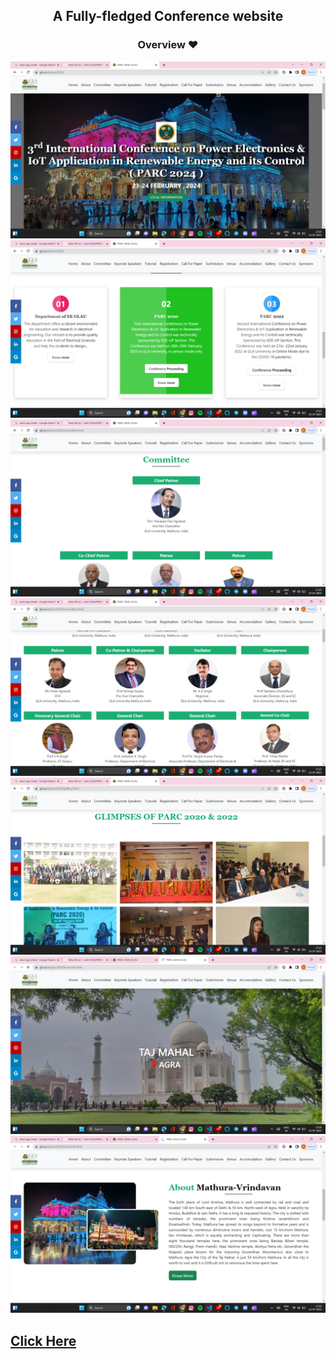 
<h2 align = "center">A Fully-fledged Conference website</h3>
<h3 align = "center">Overview ❤️</h3>
<img src = "https://github.com/amit-2526/PARC-2024/blob/main/Screenshot%20(47).png">

<img src ="https://github.com/amit-2526/PARC-2024/blob/main/Screenshot%20(48).png">

<img src = "https://github.com/amit-2526/PARC-2024/blob/main/Screenshot%20(49).png">

<img src = "https://github.com/amit-2526/PARC-2024/blob/main/Screenshot%20(50).png">

<img src = "https://github.com/amit-2526/PARC-2024/blob/main/Screenshot%20(51).png">

<img src = "https://github.com/amit-2526/PARC-2024/blob/main/Screenshot%20(52).png">

<img src = "https://github.com/amit-2526/PARC-2024/blob/main/Screenshot%20(53).png">



 <a  href = "https://amit-2526.github.io/PARC-2024/"><h2 > Click Here</h2></a>


